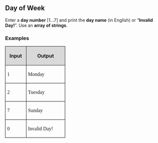 <H2 LANG="bg-BG" CLASS="western"><SPAN LANG="en-US">Day of Week</SPAN></H2>
<P STYLE="margin-top: 0.06in">Enter a <B>day number</B> [1…7] and
print the <B>day name</B> (in English) or “<B>Invalid Day!</B>”.
Use an <B>array of strings</B>.</P>
<H3 CLASS="western">Examples</H3>
<TABLE WIDTH=187 CELLPADDING=4 CELLSPACING=0>
	<COL WIDTH=55>
	<COL WIDTH=114>
	<TR>
		<TD WIDTH=55 BGCOLOR="#d9d9d9" STYLE="border: 1px solid #00000a; padding-top: 0.04in; padding-bottom: 0.04in; padding-left: 0.06in; padding-right: 0.06in">
			<P ALIGN=CENTER><B>Input</B></P>
		</TD>
		<TD WIDTH=114 BGCOLOR="#d9d9d9" STYLE="border: 1px solid #00000a; padding-top: 0.04in; padding-bottom: 0.04in; padding-left: 0.06in; padding-right: 0.06in">
			<P ALIGN=CENTER><B>Output</B></P>
		</TD>
	</TR>
	<TR>
		<TD WIDTH=55 STYLE="border: 1px solid #00000a; padding-top: 0.04in; padding-bottom: 0.04in; padding-left: 0.06in; padding-right: 0.06in">
			<P><FONT FACE="Consolas, serif">1</FONT></P>
		</TD>
		<TD WIDTH=114 STYLE="border: 1px solid #00000a; padding-top: 0.04in; padding-bottom: 0.04in; padding-left: 0.06in; padding-right: 0.06in">
			<P><FONT FACE="Consolas, serif">Monday</FONT></P>
		</TD>
	</TR>
	<TR>
		<TD WIDTH=55 STYLE="border: 1px solid #00000a; padding-top: 0.04in; padding-bottom: 0.04in; padding-left: 0.06in; padding-right: 0.06in">
			<P><FONT FACE="Consolas, serif">2</FONT></P>
		</TD>
		<TD WIDTH=114 STYLE="border: 1px solid #00000a; padding-top: 0.04in; padding-bottom: 0.04in; padding-left: 0.06in; padding-right: 0.06in">
			<P><FONT FACE="Consolas, serif">Tuesday</FONT></P>
		</TD>
	</TR>
	<TR>
		<TD WIDTH=55 STYLE="border: 1px solid #00000a; padding-top: 0.04in; padding-bottom: 0.04in; padding-left: 0.06in; padding-right: 0.06in">
			<P><FONT FACE="Consolas, serif">7</FONT></P>
		</TD>
		<TD WIDTH=114 STYLE="border: 1px solid #00000a; padding-top: 0.04in; padding-bottom: 0.04in; padding-left: 0.06in; padding-right: 0.06in">
			<P><FONT FACE="Consolas, serif">Sunday</FONT></P>
		</TD>
	</TR>
	<TR>
		<TD WIDTH=55 STYLE="border: 1px solid #00000a; padding-top: 0.04in; padding-bottom: 0.04in; padding-left: 0.06in; padding-right: 0.06in">
			<P><FONT FACE="Consolas, serif">0</FONT></P>
		</TD>
		<TD WIDTH=114 STYLE="border: 1px solid #00000a; padding-top: 0.04in; padding-bottom: 0.04in; padding-left: 0.06in; padding-right: 0.06in">
			<P><FONT FACE="Consolas, serif">Invalid Day!</FONT></P>
		</TD>
	</TR>
</TABLE>